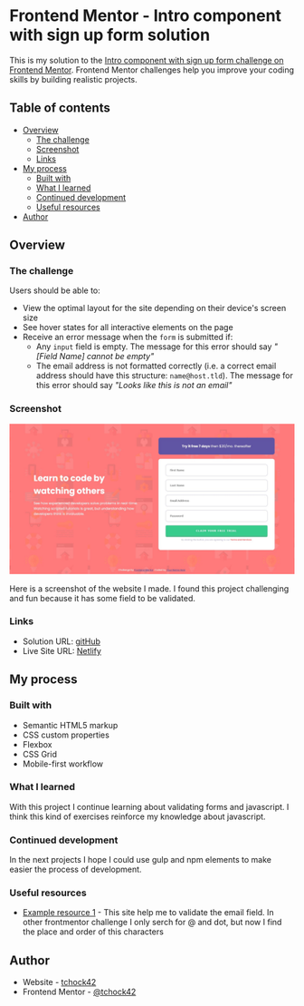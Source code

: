 # Frontend Mentor - Intro component with sign up form solution

This is my solution to the [Intro component with sign up form challenge on Frontend Mentor](https://www.frontendmentor.io/challenges/intro-component-with-signup-form-5cf91bd49edda32581d28fd1). Frontend Mentor challenges help you improve your coding skills by building realistic projects. 

## Table of contents

- [Overview](#overview)
  - [The challenge](#the-challenge)
  - [Screenshot](#screenshot)
  - [Links](#links)
- [My process](#my-process)
  - [Built with](#built-with)
  - [What I learned](#what-i-learned)
  - [Continued development](#continued-development)
  - [Useful resources](#useful-resources)
- [Author](#author)


## Overview

### The challenge

Users should be able to:

- View the optimal layout for the site depending on their device's screen size
- See hover states for all interactive elements on the page
- Receive an error message when the `form` is submitted if:
  - Any `input` field is empty. The message for this error should say *"[Field Name] cannot be empty"*
  - The email address is not formatted correctly (i.e. a correct email address should have this structure: `name@host.tld`). The message for this error should say *"Looks like this is not an email"*

### Screenshot

![](./screenshot.jpg)

Here is a screenshot of the website I made. I found this project challenging and fun because it has some field to be validated. 

### Links

- Solution URL: [gitHub](https://github.com/tchock42/Frontend-Mentor-Intro-component-with-sign-up-form-solution)
- Live Site URL: [Netlify](https://silver-tartufo-90e211.netlify.app/)

## My process

### Built with

- Semantic HTML5 markup
- CSS custom properties
- Flexbox
- CSS Grid
- Mobile-first workflow


### What I learned

With this project I continue learning about validating forms and javascript. I think this kind of exercises reinforce my knowledge about javascript.


### Continued development

In the next projects I hope I could use gulp and npm elements to make easier the process of development. 

### Useful resources

- [Example resource 1](https://www.stechies.com/) - This site help me to validate the email field. In other frontmentor challenge I only serch for @ and dot, but now I find the place and order of this characters


## Author

- Website - [tchock42](https://github.com/tchock42)
- Frontend Mentor - [@tchock42](https://www.frontendmentor.io/profile/tchock42)



